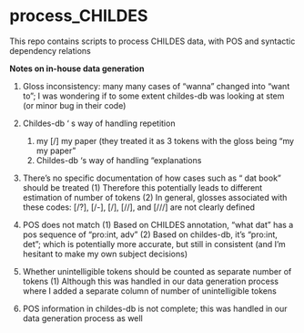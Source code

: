 # process_CHILDES
This repo contains scripts to process CHILDES data, with POS and syntactic dependency relations


**Notes on in-house data generation**

1. Gloss inconsistency: many many cases of “wanna” changed into “want to”; I was wondering if to some extent childes-db was looking at stem (or minor bug in their code)

1. Childes-db ‘ s way of handling repetition
   1. my [/] my paper (they treated it as 3 tokens with the gloss being “my my paper”
   1. Childes-db ‘s way of handling “explanations

3. There’s no specific documentation of how cases such as “<that> dat book” should be treated
(1) Therefore this potentially leads to different estimation of number of tokens
(2) In general, glosses associated with these codes: [/?], [/-], [/], [//], and [///] are not clearly defined

4. POS does not match
(1) Based on CHILDES annotation, “what dat” has a pos sequence of “pro:int, adv”
(2) Based on childes-db, it’s “pro:int, det”; which is potentially more accurate, but still in consistent (and I’m hesitant to make my own subject decisions)

5. Whether unintelligible tokens should be counted as separate number of tokens
(1) Although this was handled in our data generation process where I added a separate column of number of unintelligible tokens

6. POS information in childes-db is not complete; this was handled in our data generation process as well
